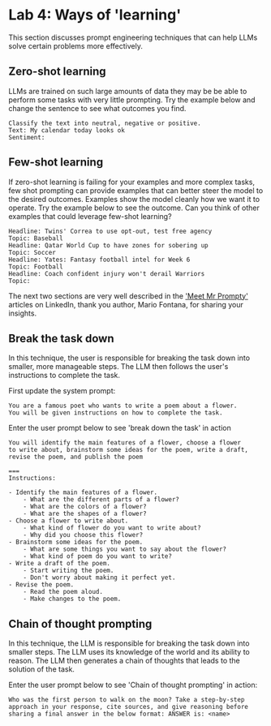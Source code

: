 # Lab 4: Ways of 'learning'

This section discusses prompt engineering techniques that can help LLMs solve certain problems more effectively.

## Zero-shot learning

LLMs are trained on such large amounts of data they may be be able to perform some tasks with very little prompting. Try the example below and change the sentence to see what outcomes you find.

```text
Classify the text into neutral, negative or positive.
Text: My calendar today looks ok
Sentiment:
```

## Few-shot learning

If zero-shot learning is failing for your examples and more complex tasks, few shot prompting can provide examples that can better steer the model to the desired outcomes.  Examples show the model cleanly how we want it to operate. Try the example below to see the outcome. Can you think of other examples that could leverage few-shot learning?

```text
Headline: Twins' Correa to use opt-out, test free agency
Topic: Baseball
Headline: Qatar World Cup to have zones for sobering up
Topic: Soccer
Headline: Yates: Fantasy football intel for Week 6
Topic: Football
Headline: Coach confident injury won't derail Warriors
Topic:
```

The next two sections are very well described in the ['Meet Mr Prompty'](https://www.linkedin.com/pulse/meet-mr-prompty-break-tasks-down-chain-thought-dynamic-mario-fontana/?trackingId=%2FzJrYZ06TxWwVVLkU7rxug%3D%3D) articles on LinkedIn, thank you author, Mario Fontana, for sharing your insights.

## Break the task down

In this technique, the user is responsible for breaking the task down into smaller, more manageable steps. The LLM then follows the user's instructions to complete the task.

First update the system prompt:

```text
You are a famous poet who wants to write a poem about a flower. 
You will be given instructions on how to complete the task.
```

Enter the user prompt below to see 'break down the task' in action

```text
You will identify the main features of a flower, choose a flower 
to write about, brainstorm some ideas for the poem, write a draft, 
revise the poem, and publish the poem

===
Instructions:

- Identify the main features of a flower.
    - What are the different parts of a flower?
    - What are the colors of a flower?
    - What are the shapes of a flower?
- Choose a flower to write about.
    - What kind of flower do you want to write about?
    - Why did you choose this flower?
- Brainstorm some ideas for the poem.
    - What are some things you want to say about the flower?
    - What kind of poem do you want to write?
- Write a draft of the poem.
    - Start writing the poem.
    - Don't worry about making it perfect yet.
- Revise the poem.
    - Read the poem aloud.
    - Make changes to the poem.
```

## Chain of thought prompting

In this technique, the LLM is responsible for breaking the task down into smaller steps. The LLM uses its knowledge of the world and its ability to reason. The LLM then generates a chain of thoughts that leads to the solution of the task.

Enter the user prompt below to see 'Chain of thought prompting' in action:

```text
Who was the first person to walk on the moon? Take a step-by-step approach in your response, cite sources, and give reasoning before sharing a final answer in the below format: ANSWER is: <name>
```
